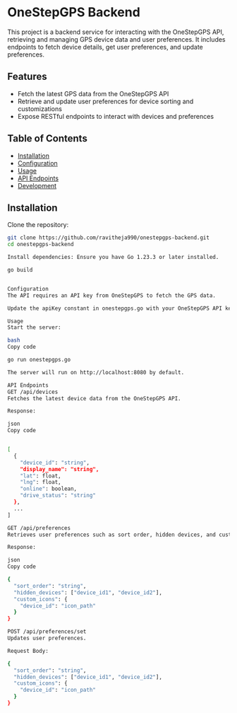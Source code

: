 # OneStepGPS Backend

This project is a backend service for interacting with the OneStepGPS API, retrieving and managing GPS device data and user preferences. It includes endpoints to fetch device details, get user preferences, and update preferences.

## Features

- Fetch the latest GPS data from the OneStepGPS API
- Retrieve and update user preferences for device sorting and customizations
- Expose RESTful endpoints to interact with devices and preferences

## Table of Contents

- [Installation](#installation)
- [Configuration](#configuration)
- [Usage](#usage)
- [API Endpoints](#api-endpoints)
- [Development](#development)

## Installation

Clone the repository:

```bash
git clone https://github.com/ravitheja990/onestepgps-backend.git
cd onestepgps-backend

Install dependencies: Ensure you have Go 1.23.3 or later installed.

go build


Configuration
The API requires an API key from OneStepGPS to fetch the GPS data.

Update the apiKey constant in onestepgps.go with your OneStepGPS API key.

Usage
Start the server:

bash
Copy code

go run onestepgps.go

The server will run on http://localhost:8080 by default.

API Endpoints
GET /api/devices
Fetches the latest device data from the OneStepGPS API.

Response:

json
Copy code


[
  {
    "device_id": "string",
    "display_name": "string",
    "lat": float,
    "lng": float,
    "online": boolean,
    "drive_status": "string"
  },
  ...
]

GET /api/preferences
Retrieves user preferences such as sort order, hidden devices, and custom icons.

Response:

json
Copy code

{
  "sort_order": "string",
  "hidden_devices": ["device_id1", "device_id2"],
  "custom_icons": {
    "device_id": "icon_path"
  }
}

POST /api/preferences/set
Updates user preferences.

Request Body:

{
  "sort_order": "string",
  "hidden_devices": ["device_id1", "device_id2"],
  "custom_icons": {
    "device_id": "icon_path"
  }
}
